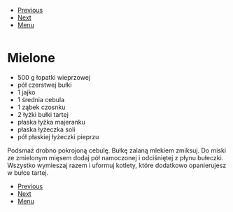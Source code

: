 <!-- Navigation Menu Start -->

- [Previous](<Masa budyniowa.md>)
- [Next](<Miodownik.md>)
- [Menu](<README.md>)

<div style="margin-bottom: 50px"></div>

<!-- /Navigation Menu Start -->


# Mielone

- 500 g łopatki wieprzowej 
- pół czerstwej bułki
- 1 jajko 
- 1 średnia cebula 
- 1 ząbek czosnku 
- 2 łyżki bułki tartej 
- płaska łyżka majeranku 
- płaska łyżeczka soli 
- pół płaskiej łyżeczki pieprzu 

Podsmaż drobno pokrojoną cebulę. Bułkę zalaną mlekiem zmiksuj. Do miski ze zmielonym mięsem dodaj pół namoczonej i odciśniętej z płynu bułeczki. Wszystko wymieszaj razem i uformuj kotlety, które dodatkowo opanierujesz w bułce tartej.


<!-- Navigation Menu End -->

- [Previous](<Masa budyniowa.md>)
- [Next](<Miodownik.md>)
- [Menu](<README.md>)

<div style="margin-bottom: 50px"></div>

<!-- /Navigation Menu End -->